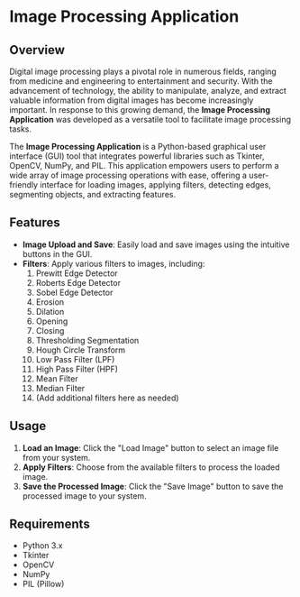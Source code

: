 # Image Processing Application

## **Overview**

Digital image processing plays a pivotal role in numerous fields, ranging from medicine and engineering to entertainment and security. With the advancement of technology, the ability to manipulate, analyze, and extract valuable information from digital images has become increasingly important. In response to this growing demand, the **Image Processing Application** was developed as a versatile tool to facilitate image processing tasks.

The **Image Processing Application** is a Python-based graphical user interface (GUI) tool that integrates powerful libraries such as Tkinter, OpenCV, NumPy, and PIL. This application empowers users to perform a wide array of image processing operations with ease, offering a user-friendly interface for loading images, applying filters, detecting edges, segmenting objects, and extracting features.

## **Features**

- **Image Upload and Save**: Easily load and save images using the intuitive buttons in the GUI.
- **Filters**: Apply various filters to images, including:
  1. Prewitt Edge Detector
  2. Roberts Edge Detector
  3. Sobel Edge Detector
  4. Erosion
  5. Dilation
  6. Opening
  7. Closing
  8. Thresholding Segmentation
  9. Hough Circle Transform
  10. Low Pass Filter (LPF)
  11. High Pass Filter (HPF)
  12. Mean Filter
  13. Median Filter
  14. (Add additional filters here as needed)

## **Usage**

1. **Load an Image**: Click the "Load Image" button to select an image file from your system.
2. **Apply Filters**: Choose from the available filters to process the loaded image.
3. **Save the Processed Image**: Click the "Save Image" button to save the processed image to your system.

## **Requirements**

- Python 3.x
- Tkinter
- OpenCV
- NumPy
- PIL (Pillow)

